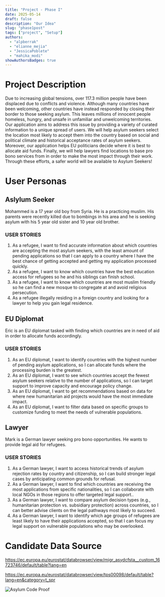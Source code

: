 ```yaml
---
title: "Project - Phase I"
date: 2025-05-14
draft: false
description: "Our Idea"
slug: "phase1post"
tags: ["project", "Setup"]
authors:
  - "alpberrak"
  - "elianne_mejia"
  - "JessicaPoblete"
  - "mahika_modi"
showAuthorsBadges: true
---
```


# Project Description
Due to increasing global tensions, over 117.3 million people have been displaced due to conflicts and violence. Although many countries have been welcoming, other countries have instead responded by closing their border to those seeking asylum. This leaves millions of innocent people homeless, hungry, and unsafe in unfamiliar and unwelcoming territories. Our application aims to address this issue by providing a variety of curated information to a unique spread of users. We will help asylum seekers select the location most likely to accept them into the country based on social and political climate and historical acceptance rates of asylum seekers. Moreover, our application helps EU politicians decide where it is best to allocate aid funds. Finally, we will help lawyers find locations to base pro bono services from in order to make the most impact through their work. Through these efforts, a safer world will be available to Asylum Seekers!

 # User Personas

 ## Aslylum Seeker
 Mohammed is a 17 year old boy from Syria. He is a practicing muslim. His parents were recently killed due to bombings in his area and he is seeking asylum with his 5 year old sister and 10 year old brother. 
### USER STORIES
1. As a refugee, I want to find accurate information about which countries are accepting the most asylum seekers, with the least amount of pending applications so that I can apply to a country where I have the best chance of getting accepted and getting my application processed quickly.
2. As a refugee, I want to know which countries have the best education access for refugees so he and his siblings can finish school. 
3. As a refugee, I want to know which countries are most muslim friendly so he can find a new mosque to congregate at and avoid religious persecution. 
4. As a refugee illegally residing in a foreign country and looking for a lawyer to help you gain legal residence. 


## EU Diplomat
Eric is an EU diplomat tasked with finding which countries are in need of aid in order to allocate funds accordingly. 
### USER STORIES
 1. As an EU diplomat, I want to identify countries with the highest number of pending asylum applications, so I can allocate funds where the processing burden is the greatest. 
2. As an EU diplomat, I want to see which countries accept the fewest asylum seekers relative to the number of applications, so I can target support to improve capacity and encourage policy change.
3. As an EU diplomat, I want to get recommendations based on data for where new humanitarian aid projects would have the most immediate impact.
4. As an EU diplomat, I want to filter data based on specific groups to customize funding to meet the needs of vulnerable populations.


## Lawyer
Mark is a German lawyer seeking pro bono opportunities. He wants to provide legal aid for refugees.  

### USER STORIES
1. As a German lawyer, I want to access historical trends of asylum rejection rates by country and citizenship, so I can build stronger legal cases by anticipating common grounds for refusal.
2. As a German lawyer, I want to find which countries are receiving the most applications from specific nationalities, so I can collaborate with local NGOs in those regions to offer targeted legal support..
3. As a German lawyer, I want to compare asylum decision types (e.g., humanitarian protection vs. subsidiary protection) across countries, so I can better advise clients on the legal pathways most likely to succeed.
4. As a German lawyer, I want to identify which age groups of refugees are least likely to have their applications accepted, so that I can focus my legal support on vulnerable populations who may be overlooked.


 # Candidate Data Source
 <https://ec.europa.eu/eurostat/databrowser/view/migr_asydcfsta__custom_16723746/default/table?lang=en> 

 <https://ec.europa.eu/eurostat/databrowser/view/tps00098/default/table?lang=en&category=t_spr>
 

 ![Asylum Code Proof](/Asylum_code.png)
